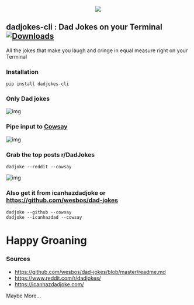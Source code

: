 

<p align="center">
   <img src="https://media1.giphy.com/media/3Jph0n155nmc8/source.gif">
</p>


## dadjokes-cli : Dad Jokes on your Terminal  [![Downloads](https://pepy.tech/badge/dadjokes-cli)](https://pepy.tech/project/dadjokes-cli)


All the jokes that make you laugh and cringe in equal measure right on your Terminal



###  Installation 

```
pip install dadjokes-cli
```



### Only Dad jokes


![img](https://i.imgur.com/fyNYAIf.png)


### Pipe input to [Cowsay](https://github.com/jeffbuttars/cowpy)



![img](https://i.imgur.com/Uk0AzgF.png)


### Grab the top posts r/DadJokes


```
dadjoke --reddit --cowsay
```
![img](https://i.imgur.com/oBONe8y.png)

### Also get it from icanhazdadjoke or https://github.com/wesbos/dad-jokes


```
dadjoke --github --cowsay
dadjoke --icanhazdad --cowsay
```

# Happy Groaning


### Sources

- https://github.com/wesbos/dad-jokes/blob/master/readme.md
- https://www.reddit.com/r/dadjokes/ 
- https://icanhazdadjoke.com/ 

Maybe More...
